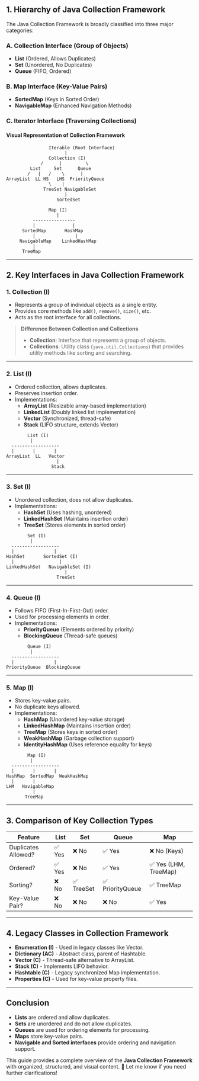 ## **1. Hierarchy of Java Collection Framework**

The Java Collection Framework is broadly classified into three major categories:

### **A. Collection Interface (Group of Objects)**
- **List** (Ordered, Allows Duplicates)
- **Set** (Unordered, No Duplicates)
- **Queue** (FIFO, Ordered)

### **B. Map Interface (Key-Value Pairs)**
- **SortedMap** (Keys in Sorted Order)
- **NavigableMap** (Enhanced Navigation Methods)

### **C. Iterator Interface (Traversing Collections)**

#### **Visual Representation of Collection Framework**
```
                Iterable (Root Interface)
                      |
                Collection (I)
             /      |         \ 
         List     Set      Queue
        /   |   /    \      |
ArrayList  LL HS   LHS  PriorityQueue
                \    |
              TreeSet NavigableSet
                      |
                   SortedSet
```
```
                Map (I)
                   |
          ----------------
          |              |
      SortedMap       HashMap
          |               |
     NavigableMap    LinkedHashMap
          |
      TreeMap
```

---
## **2. Key Interfaces in Java Collection Framework**

### **1. Collection (I)**
- Represents a group of individual objects as a single entity.
- Provides core methods like `add()`, `remove()`, `size()`, etc.
- Acts as the root interface for all collections.

> **Difference Between Collection and Collections**
> - **Collection**: Interface that represents a group of objects.
> - **Collections**: Utility class (`java.util.Collections`) that provides utility methods like sorting and searching.

---
### **2. List (I)**
- Ordered collection, allows duplicates.
- Preserves insertion order.
- Implementations:
  - **ArrayList** (Resizable array-based implementation)
  - **LinkedList** (Doubly linked list implementation)
  - **Vector** (Synchronized, thread-safe)
  - **Stack** (LIFO structure, extends Vector)

```
        List (I)
         |
  ------------------
  |       |       |
ArrayList  LL   Vector
                   |
                 Stack
```

---
### **3. Set (I)**
- Unordered collection, does not allow duplicates.
- Implementations:
  - **HashSet** (Uses hashing, unordered)
  - **LinkedHashSet** (Maintains insertion order)
  - **TreeSet** (Stores elements in sorted order)

```
        Set (I)
         |
  ------------------
  |               |
HashSet       SortedSet (I)
  |                 |
LinkedHashSet   NavigableSet (I)
                      |
                   TreeSet
```

---
### **4. Queue (I)**
- Follows FIFO (First-In-First-Out) order.
- Used for processing elements in order.
- Implementations:
  - **PriorityQueue** (Elements ordered by priority)
  - **BlockingQueue** (Thread-safe queues)

```
        Queue (I)
         |
  ------------------
  |               |
PriorityQueue  BlockingQueue
```

---
### **5. Map (I)**
- Stores key-value pairs.
- No duplicate keys allowed.
- Implementations:
  - **HashMap** (Unordered key-value storage)
  - **LinkedHashMap** (Maintains insertion order)
  - **TreeMap** (Stores keys in sorted order)
  - **WeakHashMap** (Garbage collection support)
  - **IdentityHashMap** (Uses reference equality for keys)

```
        Map (I)
         |
  ------------------
  |       |       |
HashMap  SortedMap  WeakHashMap
  |       |
LHM   NavigableMap
          |
       TreeMap
```

---
## **3. Comparison of Key Collection Types**

| Feature       | List | Set | Queue | Map |
|--------------|------|-----|-------|-----|
| Duplicates Allowed? | ✅ Yes | ❌ No | ✅ Yes | ❌ No (Keys) |
| Ordered? | ✅ Yes | ❌ No | ✅ Yes | ✅ Yes (LHM, TreeMap) |
| Sorting? | ❌ No | ✅ TreeSet | ✅ PriorityQueue | ✅ TreeMap |
| Key-Value Pair? | ❌ No | ❌ No | ❌ No | ✅ Yes |

---
## **4. Legacy Classes in Collection Framework**
- **Enumeration (I)** - Used in legacy classes like Vector.
- **Dictionary (AC)** - Abstract class, parent of Hashtable.
- **Vector (C)** - Thread-safe alternative to ArrayList.
- **Stack (C)** - Implements LIFO behavior.
- **Hashtable (C)** - Legacy synchronized Map implementation.
- **Properties (C)** - Used for key-value property files.

---
## **Conclusion**
- **Lists** are ordered and allow duplicates.
- **Sets** are unordered and do not allow duplicates.
- **Queues** are used for ordering elements for processing.
- **Maps** store key-value pairs.
- **Navigable and Sorted interfaces** provide ordering and navigation support.

This guide provides a complete overview of the **Java Collection Framework** with organized, structured, and visual content. 🚀 Let me know if you need further clarifications!

